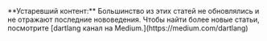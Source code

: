 <aside class="alert alert-warning" markdown="1">
**Устаревший контент:**
Большинство из этих статей не обновлялись и не отражают последние нововедения.
Чтобы найти более новые статьи, посмотрите 
[dartlang канал на Medium.](https://medium.com/dartlang)
</aside>
